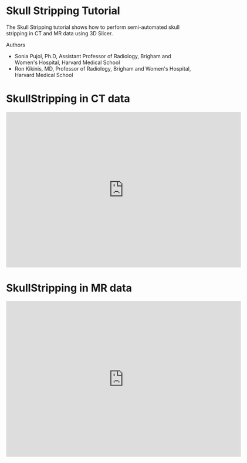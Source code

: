 
# Skull Stripping Tutorial
The Skull Stripping tutorial shows how to perform semi-automated skull stripping in CT and MR data using 3D Slicer. 

Authors
* Sonia Pujol, Ph.D, Assistant Professor of Radiology, Brigham and Women's Hospital, Harvard Medical School
* Ron Kikinis, MD, Professor of Radiology, Brigham and Women's Hospital, Harvard Medical School

# SkullStripping in CT data
 <iframe src="https://player.vimeo.com/video/396749521" width="640" height="423" frameborder="0" webkitallowfullscreen mozallowfullscreen allowfullscreen></iframe>

# SkullStripping in MR data 
<iframe src="https://player.vimeo.com/video/396948246" width="640" height="423" frameborder="0" webkitallowfullscreen mozallowfullscreen allowfullscreen></iframe>
